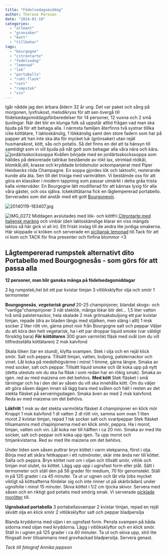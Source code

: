 ```yaml
---
title: "Födelsedagsmiddag"
author: Therese Persson
date: "2014-01-19"
categories: 
  - "allmant"
  - "gronsaker"
  - "kott"
  - "tillbehor"
tags: 
  - "bourgogne"
  - "citrontarte"
  - "fodelsedag"
  - "lemonad"
  - "lok"
  - "portabello"
  - "rokt-flask"
  - "rott"
  - "rumpstek"
  - "vin"
---
```


Igår nådde jag den ärbara åldern 32 år ung. Det var paket och sång på morgonen, lyxfrukost, melodikryss för att sen övergå till födelsedagsmiddagsförberedelser för 14 personer, 12 vuxna och 2 små ljuvlingar. När det blir en klunga folk så uppstår alltid frågan vad man ska bjuda på för att behaga alla. I närmsta familjen återfinns två systrar tillika icke köttätare, 1 laktoskänslig, 1 lökkänslig samt den store fadern som har på papper att han inte ska äta för mycket luk (grönsaker) utan rejäl husmanskost, kött, sås och potatis. Så det finns en del att ta hänsyn till samtidigt som vi vill bjuda på nåt gott som behagar alla våra nära och kära. 
![jordärtsskockssoppa](/static/img/IMG_0203-682x1024.jpg)
Kvällen började med en jordärtsskockssoppa som hälldes på dekorerade tallrikar bestående av rökt lax, strimlad rödkål, blomkål,dill, krasse och kryddade brödsmulor ackompanjerat med Piper Heidsecks röda Champagne. En soppa gjordes lök och laktosfri, resterande kunde alla äta. Sen till det trixiga med varmrätten. Vi bestämde oss för att göra en klassiker i modern tappning som passar utmärkt i detta gråa trista kalla vinterväder. En Bourgogne lätt modifierad för att kännas lyxig för alla våra gäster, och oss själva. Ickeköttätarna fick en lågtempererad portabello. Serverades som det anstår med ett gott [Bourgonevin](https://systembolaget.se/Sok-dryck/Dryck/?searchquery=pinot+noir+bourgogne&sortfield=Default&sortdirection=Ascending&hitsoffset=0&page=1&searchview=All&groupfiltersheader=Default&artikelId=3037&varuNr=5421&filters=searchquery%2c).  
  
![20140119-183407.jpg](/static/img/20140119-183407.jpg)

![IMG_0272](/static/img/IMG_0272-1024x682.jpg) Middagen avslutades med lök- och köttfri [Citrontarte med italiensk maräng](/posts/ett-frascht-avslut/) och vinbär (den laktoskänslige klarar en viss mängds laktos så här gick vi all in). Ett friskt inslag till de andra lite jordiga smakerna. Här skippade vi kröken och serverade en [siciliansk lemonad](https://www.lorina.com/jp/fla/home_us.html) till.Tack för att ni kom och TACK för fina presenter och finfina blommor <3

## **Lågtempererad rumpstek alternativt dito Portabello med Bourgognesås - som görs för att passa alla**

**12 personer, man blir ganska många på födelsedagsmiddagar**

2 kg rumpstek,hel bit ett par kvistar timjan 3 vitlöksklyftor olja och smör 1 termometer

**Bourgognesås**, **_vegetarisk grund_** 20-25 champinjoner, blandat skogs- och "vanliga"champinjoner 3 nät steklök, många lökar blir det... 1,5 liter vatten två små palsternackor, hela skalade 2 msk grönsaksbuljong ett par kvistar timjan, repade (dra av bladen längs med stjälken, men släng i allt) 1 msk socker 2 liter rött vin, gärna pinot noir från Bourgogne salt och peppar Väljer du att köra den helt vegetarisk, ha i ett par droppar liquid smoke (var väldigt försiktig bara) _**För köttätaren**_ 300 gram varmrökt fläsk med svål (om du vill tillfredsställa köttätaren) 2 msk kalvfond

Skala löken (tar en stund), klyfta svampen. Stek i olja och en rejäl klick smör. Salt och peppra. Tillsätt timjan, vatten, buljong, palsternackor och vinet. Låt koka på medelhögvärme i minst 1 timme, gärna längre. Smaka av med socker, salt och peppar. Tillsätt liquid smoke och låt koka upp på nytt (detta utesluts om du ska ha fläsk i som redan har en rökig smak). Smaka av igen. red av med maizena om det behövs. **Med kött** Stek fläsket i små tärningar och ha i den del av såsen du vill ska innehålla kött. Om du väljer att göra såsen dagen innan så lägg bara med svålen och häll i resten av det stekta fläsket på serveringsdagen. Smaka även av med 2 msk kalvfond. Reda av med maizena om det behövs.

**Lökfritt** 1 msk av det stekta varmrökta fläsket 4 champinjoner en klick mör Knappt 1 msk kalvfond 1 dl vatten 2 dl rött vin, samma som ovan 1 liten morot 2 kvistar timjan, repad 1 tsk socker salt och svartpeppar Stek fläsket tillsamamns med chapinjonerna med en klick smör, peppra. Ha i morot, timjan, vatten och vin. Låt koka ner till hälften i ca 20 min. Smaka av med lite socker, salt och peppar och koka upp igen. Ta upp morot och timjankvistarna. Red av med lite maizena om det behövs.

Under tiden som såsen puttrar bryn köttet i varm stekpanna, först i olja. Börja med att skåra fettkappan i ett rutmönster, skär inte ända ner till köttet. Salta och peppra. Bryn köttet runt om i oljan och tillsätt smör, vitlök och timjan mot slutet, ös köttet. Lägg upp upp i ugnsfast form eller plåt. Sätt i termometer och ställ den på 56 grader för medium, 70 för genomstekt. Ställ in på 125 grader i ca 45 minuter. Ta ut ur ugnen och låt vila (obs mycket viktigt så köttsafterna fördelar sig och inte rinner ut på skärbrädan) under ugnsfolie i minst 15 minuter. Skiva köttet i 1/2 cm tjocka skivor. Servera med såsen och en riktigt god potatis med smörig smak. Vi serverade [picklade morötter](/posts/picklade-gulerotter/ "Picklade morötter") till.

**Ugnsbakad portabella** 3 portabellasvampar 2 kvistar timjan, repad en rejäl skvätt olja en klick smör 2 vitlöksklyftor salt och peppar bladpersilja

Blanda kryddorna med oljan i en ugnsfast form. Pensla svampen på båda sidorna med oljan med kryddorna. Lägg i vitlöksklyftor och en klick smör. Ställ in i ugnen på 125 grader i ca 40 minuter. Ta ut och skiva upp, strö lite flingsalt över tillsammans med grovhackad bladpersilja. Servera genast.

_Tack till fotograf Annika jeppson_
